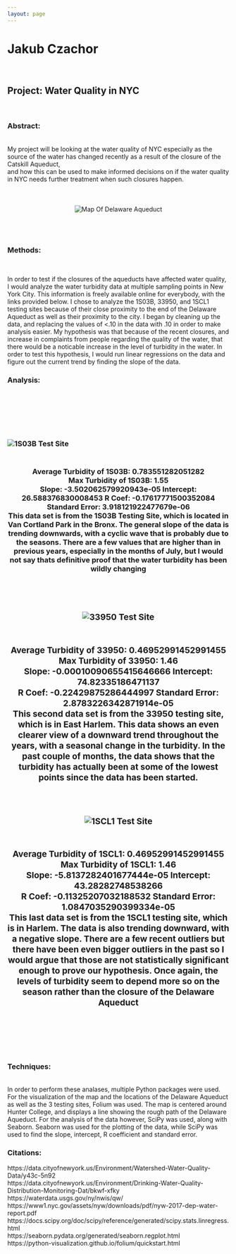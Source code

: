 ```yaml
---
layout: page
---
```


<h1>Jakub Czachor</h1><br>
<h2>Project: Water Quality in NYC</h2><br>
  <h3>Abstract: </h3><br>
  My project will be looking at the water quality of NYC especially as the source of the water has changed recently as a result of the closure of the Catskill Aqueduct, <br> 
  and how this can be used to make informed decisions on if the water quality in NYC needs further treatment when such closures happen.
 <br>
  <br>
  <br>
  <br>
 <center>
  <img src="map.jpg" alt="Map Of Delaware Aqueduct" class="center">
    <br>
  <br>
  <br>
  <br>
  </center>
  <h3>Methods:</h3><br>
  <p>In order to test if the closures of the aqueducts have affected water quality, I would analyze the water turbidity data at multiple sampling points in New York City.  
  This information is freely available online for everybody, with the links provided below. I chose to analyze the 1S03B, 33950, and 1SCL1 testing sites because of their close proximity to the end of the Delaware Aqueduct as well as their proximity to the city. I began by cleaning up the data, and replacing the values of <.10 in the data with .10 in order to make analysis easier. My hypothesis was that because of the recent closures, and increase in complaints from people regarding the quality of the water, that there would be a noticable increase in the level of turbidity in the water. In order to test this hypothesis, I would run linear regressions on the data and figure out the current trend by finding the slope of the data.</p>

   <h3>Analysis: </h3><br>     
  <br>
  <br>
  <br>
  <br>
  <h3> 
  <img src="1S03B.png" alt="1S03B Test Site" class="center">
  
<br>
  <br>
  <h3> 

<center>Average Turbidity of 1S03B: 0.783551282051282<br>
Max Turbidity of 1S03B:  1.55<br>
Slope:  -3.502062579920943e-05 Intercept:  26.588376830008453 R Coef:  -0.17617771500352084 Standard Error:  3.918121922477679e-06<br>
  <p1> This data set is from the 1S03B Testing Site, which is located in Van Cortland Park in the Bronx. The general slope of the data is trending downwards, with a cyclic wave that is probably due to the seasons. There are a few values that are higher than in previous years, especially in the months of July, but I would not say thats definitive proof that the water turbidity has been wildly changing </p1>
    <br>
  <br>
  <br>
  <br>
  <h3> 
    <img src="33950.png" alt="33950 Test Site" class="center">
    <br>
  <br>
  <h3> 
  Average Turbidity of 33950: 0.46952991452991455<br>
Max Turbidity of 33950:  1.46<br>
Slope:  -0.00010090655415646666 Intercept:  74.82335186471137<br> R Coef:  -0.22429875286444997 Standard Error:  2.8783226342871914e-05
        <br>
    <p1> This second data set is from the 33950 testing site, which is in East Harlem. This data shows an even clearer view of a downward trend throughout the years, with a seasonal change in the turbidity. In the past couple of months, the data shows that the turbidity has actually been at some of the lowest points since the data has been started.</p1>
  <br>
  <br>
  <br>
  <h3> 
    <img src="1SCL1.png" alt="1SCL1 Test Site" class="center">
       <br>
  <br>
  <h3> 
Average Turbidity of 1SCL1: 0.46952991452991455<br>
Max Turbidity of 1SCL1:  1.46<br>
Slope:  -5.8137282401677444e-05 Intercept:  43.28282748538266<br> R Coef:  -0.11325207032188532 Standard Error:  1.0847035290399334e-05<br>
    <p1>This last data set is from the 1SCL1 testing site, which is in Harlem. The data is also trending downward, with a negative slope. There are a few recent outliers but there have been even bigger outliers in the past so I would argue that those are not statistically significant enough to prove our hypothesis. Once again, the levels of turbidity seem to depend more so on the season rather than the closure of the Delaware Aqueduct </p1></center>
        <br>
  <br>
  <br>
  <br>
  <h3> 
  
  <h3> Techniques: </h3><br>
    <p1> In order to perform these analases, multiple Python packages were used. For the visualization of the map and the locations of the Delaware Aqueduct as well as the 3 testing sites, Folium was used. The map is centered around Hunter College, and displays a line showing the rough path of the Delaware Aqueduct. For the analysis of the data however, SciPy was used, along with Seaborn. Seaborn was used for the plotting of the data, while SciPy was used to find the slope, intercept, R coefficient and standard error. </p1>
  
  <h3> Citations: </h3>
https://data.cityofnewyork.us/Environment/Watershed-Water-Quality-Data/y43c-5n92 <br>
https://data.cityofnewyork.us/Environment/Drinking-Water-Quality-Distribution-Monitoring-Dat/bkwf-xfky <br>
https://waterdata.usgs.gov/ny/nwis/qw/ <br>
https://www1.nyc.gov/assets/nyw/downloads/pdf/nyw-2017-dep-water-report.pdf<br>
https://docs.scipy.org/doc/scipy/reference/generated/scipy.stats.linregress.html<br>
https://seaborn.pydata.org/generated/seaborn.regplot.html <br>
https://python-visualization.github.io/folium/quickstart.html

